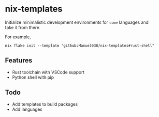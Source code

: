 # nix-templates

Initialize minimalistic development environments for `some` languages and take it from there.

For example, 

```
nix flake init --template "github:Manuel030/nix-templates#rust-shell"
```

## Features

- Rust toolchain with VSCode support
- Python shell with pip

## Todo

- Add templates to build packages
- Add languages
